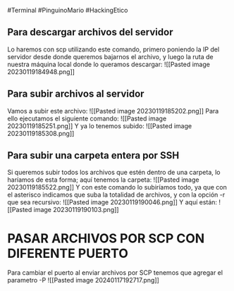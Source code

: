 #Terminal #PinguinoMario #HackingEtico 
## Para descargar archivos del servidor
Lo haremos con scp utilizando este comando, primero poniendo la IP del servidor desde donde queremos bajarnos el archivo, y luego la ruta de nuestra máquina local donde lo queramos descargar:
![[Pasted image 20230119184948.png]]
## Para subir archivos al servidor
Vamos a subir este archivo:
![[Pasted image 20230119185202.png]]
Para ello ejecutamos el siguiente comando:
![[Pasted image 20230119185251.png]]
Y ya lo tenemos subido:
![[Pasted image 20230119185308.png]]
## Para subir una carpeta entera por SSH
Si queremos subir todos los archivos que estén dentro de una carpeta, lo haríamos de esta forma; aquí tenemos la carpeta:
![[Pasted image 20230119185522.png]]
Y con este comando lo subiríamos todo, ya que con el asterisco indicamos que suba la totalidad de archivos, y con la opción -r que sea recursivo:
![[Pasted image 20230119190046.png]]
Y aquí están:
![[Pasted image 20230119190103.png]]

# PASAR ARCHIVOS POR SCP CON DIFERENTE PUERTO

Para cambiar el puerto al enviar archivos por SCP tenemos que agregar el parametro -P
![[Pasted image 20240117192717.png]]

